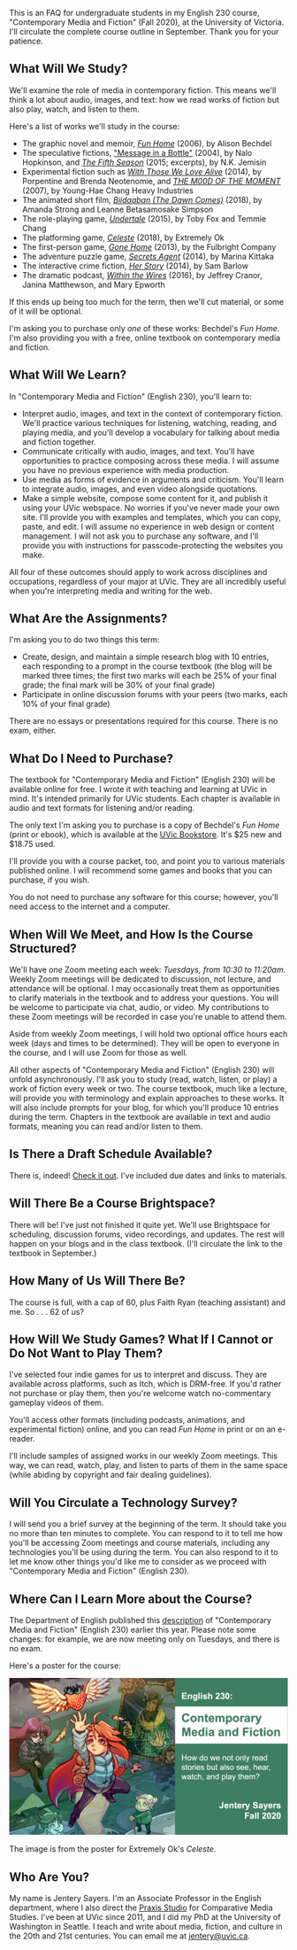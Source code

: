 This is an FAQ for undergraduate students in my English 230 course, "Contemporary Media and Fiction" (Fall 2020), at the University of Victoria. I'll circulate the complete course outline in September. Thank you for your patience.  

## What Will We Study? 

We'll examine the role of media in contemporary fiction. This means we'll think a lot about audio, images, and text: how we read works of fiction but also play, watch, and listen to them. 

Here's a list of works we'll study in the course:

* The graphic novel and memoir, [*Fun Home*](http://www.houghtonmifflinbooks.com/booksellers/press_release/bechdel/) (2006), by Alison Bechdel 
* The speculative fictions, ["Message in a Bottle"](https://tachyonpublications.com/product/falling-love-hominids/) (2004), by Nalo Hopkinson, and [*The Fifth Season*](https://www.orbitbooks.net/orbit-excerpts/the-fifth-season/) (2015; excerpts), by N.K. Jemisin  
* Experimental fiction such as [*With Those We Love Alive*](http://collection.eliterature.org/3/work.html?work=with-those-we-love-alive) (2014), by Porpentine and Brenda Neotenomie, and [*THE M00D OF THE MOMENT*](https://www.yhchang.com/THE_MOOD_OF_THE_MOMENT_V.html) (2007), by Young-Hae Chang Heavy Industries
* The animated short film, [*Biidaaban (The Dawn Comes)*](https://www.youtube.com/watch?v=vWjnYKyiUB8) (2018), by Amanda Strong and Leanne Betasamosake Simpson 
* The role-playing game, [*Undertale*](https://undertale.com/) (2015), by Toby Fox and Temmie Chang
* The platforming game, [*Celeste*](http://www.celestegame.com/) (2018), by Extremely Ok
* The first-person game, [*Gone Home*](https://gonehome.game/) (2013), by the Fulbright Company 
* The adventure puzzle game, [*Secrets Agent*](https://even-kei.itch.io/secrets-agent) (2014), by Marina Kittaka 
* The interactive crime fiction, [*Her Story*](http://www.herstorygame.com/about/) (2014), by Sam Barlow 
* The dramatic podcast, [*Within the Wires*](http://www.nightvalepresents.com/withinthewires) (2016), by Jeffrey Cranor, Janina Matthewson, and Mary Epworth 

If this ends up being too much for the term, then we'll cut material, or some of it will be optional. 

I'm asking you to purchase only *one* of these works: Bechdel's *Fun Home*. I'm also providing you with a free, online textbook on contemporary media and fiction.

## What Will We Learn? 

In "Contemporary Media and Fiction" (English 230),  you'll learn to: 

* Interpret audio, images, and text in the context of contemporary fiction. We'll practice various techniques for listening, watching, reading, and playing media, and you'll develop a vocabulary for talking about media and fiction together.  
* Communicate critically with audio, images, and text. You'll have opportunities to practice composing across these media. I will assume you have no previous experience with media production.  
* Use media as forms of evidence in arguments and criticism. You'll learn to integrate audio, images, and even video alongside quotations. 
* Make a simple website, compose some content for it, and publish it using your UVic webspace. No worries if you've never made your own site. I'll provide you with examples and templates, which you can copy, paste, and edit. I will assume no experience in web design or content management. I will not ask you to purchase any software, and I'll provide you with instructions for passcode-protecting the websites you make. 

All four of these outcomes should apply to work across disciplines and occupations, regardless of your major at UVic. They are all incredibly useful when you're interpreting media and writing for the web.

## What Are the Assignments? 

I'm asking you to do two things this term: 

* Create, design, and maintain a simple research blog with 10 entries, each responding to a prompt in the course textbook (the blog will be marked three times; the first two marks will each be 25% of your final grade; the final mark will be 30% of your final grade) 
* Participate in online discussion forums with your peers (two marks, each 10% of your final grade)

There are no essays or presentations required for this course. There is no exam, either. 

## What Do I Need to Purchase? 

The textbook for "Contemporary Media and Fiction" (English 230) will be available online for free. I wrote it with teaching and learning at UVic in mind. It's intended primarily for UVic students. Each chapter is available in audio and text formats for listening and/or reading. 

The only text I'm asking you to purchase is a copy of Bechdel's *Fun Home* (print or ebook), which is available at the [UVic Bookstore](https://www.uvicbookstore.ca/text/book/9780618871711?course_id=10001). It's $25 new and $18.75 used. 

I'll provide you with a course packet, too, and point you to various materials published online. I will recommend some games and books that you can purchase, if you wish.

You do not need to purchase any software for this course; however, you'll need access to the internet and a computer. 

## When Will We Meet, and How Is the Course Structured? 

We'll have *one* Zoom meeting each week: *Tuesdays, from 10:30 to 11:20am.* Weekly Zoom meetings will be dedicated to discussion, not lecture, and attendance will be optional. I may occasionally treat them as opportunities to clarify materials in the textbook and to address your questions. You will be welcome to participate via chat, audio, or video. My contributions to these Zoom meetings will be recorded in case you're unable to attend them.  

Aside from weekly Zoom meetings, I will hold two optional office hours each week (days and times to be determined). They will be open to everyone in the course, and I will use Zoom for those as well.  

All other aspects of "Contemporary Media and Fiction" (English 230) will unfold asynchronously. I'll ask you to study (read, watch, listen, or play) a work of fiction every week or two. The course textbook, much like a lecture, will provide you with terminology and explain approaches to these works. It will also include prompts for your blog, for which you'll produce 10 entries during the term. Chapters in the textbook are available in text and audio formats, meaning you can read and/or listen to them.  

## Is There a Draft Schedule Available? 

There is, indeed! [Check it out](schedule.html). I've included due dates and links to materials. 

## Will There Be a Course Brightspace? 

There will be! I've just not finished it quite yet. We'll use Brightspace for scheduling, discussion forums, video recordings, and updates. The rest will happen on your blogs and in the class textbook. (I'll circulate the link to the textbook in September.) 

## How Many of Us Will There Be? 

The course is full, with a cap of 60, plus Faith Ryan (teaching assistant) and me. So . . . 62 of us? 

## How Will We Study Games? What If I Cannot or Do Not Want to Play Them?  

I've selected four indie games for us to interpret and discuss. They are available across platforms, such as Itch, which is DRM-free. If you'd rather not purchase or play them, then you're welcome watch no-commentary gameplay videos of them. 

You'll access other formats (including podcasts, animations, and experimental fiction) online, and you can read *Fun Home* in print or on an e-reader.

I'll include samples of assigned works in our weekly Zoom meetings. This way, we can read, watch, play, and listen to parts of them in the same space (while abiding by copyright and fair dealing guidelines).  

## Will You Circulate a Technology Survey? 

I will send you a brief survey at the beginning of the term. It should take you no more than ten minutes to complete. You can respond to it to tell me how you'll be accessing Zoom meetings and course materials, including any technologies you'll be using during the term. You can also respond to it to let me know other things you'd like me to consider as we proceed with "Contemporary Media and Fiction" (English 230). 

## Where Can I Learn More about the Course? 

The Department of English published this [description](https://www.uvic.ca/humanities/english/assets/docs/Course%20Descriptions/230-sayers--fall-2020.pdf) of "Contemporary Media and Fiction" (English 230) earlier this year. Please note some changes: for example, we are now meeting only on Tuesdays, and there is no exam. 

Here's a poster for the course: 

![Poster](230.jpg)

The image is from the poster for Extremely Ok's *Celeste*. 

## Who Are You? 

My name is Jentery Sayers. I'm an Associate Professor in the English department, where I also direct the [Praxis Studio](https://uvicpraxis.github.io/) for Comparative Media Studies. I've been at UVic since 2011, and I did my PhD at the University of Washington in Seattle. I teach and write about media, fiction, and culture in the 20th and 21st centuries. You can email me at [jentery@uvic.ca](mailto:jentery@uvic.ca). 
